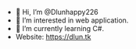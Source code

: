 - 👋 Hi, I’m @Dlunhappy226
- 👀 I’m interested in web application.
- 🌱 I’m currently learning C#.
- Website: https://dlun.tk
<!---
Dlunhappy226/Dlunhappy226 is a ✨ special ✨ repository because its `README.md` (this file) appears on your GitHub profile.
You can click the Preview link to take a look at your changes.
--->
